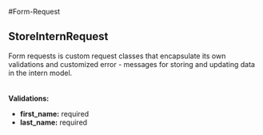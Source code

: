 #Form-Request

## StoreInternRequest

<p>Form requests is custom request classes that encapsulate its own validations and customized error - messages for storing and updating data in the intern model.
<br>
<br>
<br>
<strong>Validations:</strong><br>
<ul>	
	<li><strong>first_name:</strong> required</li>
	<li><strong>last_name:</strong> required</li>
</ul>
<br>
<br>
<br>

</p>




